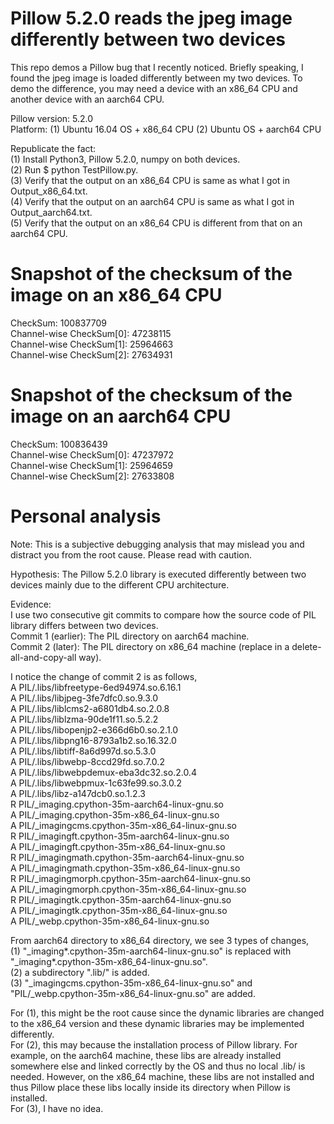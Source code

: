 # Pillow 5.2.0 reads the jpeg image differently between two devices

This repo demos a Pillow bug that I recently noticed. Briefly speaking, I found the jpeg image is loaded differently between my two devices. To demo the difference, you may need a device with an x86_64 CPU and another device with an aarch64 CPU. 

Pillow version: 5.2.0  
Platform: (1) Ubuntu 16.04 OS + x86_64 CPU (2) Ubuntu OS + aarch64 CPU

Republicate the fact:  
(1) Install Python3, Pillow 5.2.0, numpy on both devices.  
(2) Run $ python TestPillow.py.  
(3) Verify that the output on an x86_64 CPU is same as what I got in Output_x86_64.txt.  
(4) Verify that the output on an aarch64 CPU is same as what I got in Output_aarch64.txt.  
(5) Verify that the output on an x86_64 CPU is different from that on an aarch64 CPU.  

# Snapshot of the checksum of the image on an x86_64 CPU
CheckSum:  100837709  
  Channel-wise CheckSum[0]:  47238115  
  Channel-wise CheckSum[1]:  25964663  
  Channel-wise CheckSum[2]:  27634931  

# Snapshot of the checksum of the image on an aarch64 CPU
CheckSum:  100836439  
  Channel-wise CheckSum[0]:  47237972  
  Channel-wise CheckSum[1]:  25964659  
  Channel-wise CheckSum[2]:  27633808  

# Personal analysis
Note: This is a subjective debugging analysis that may mislead you and distract you from the root cause. Please read with caution.  

Hypothesis: The Pillow 5.2.0 library is executed differently between two devices mainly due to the different CPU architecture.  

Evidence:  
I use two consecutive git commits to compare how the source code of PIL library differs between two devices.  
Commit 1 (earlier): The PIL directory on aarch64 machine.  
Commit 2 (later): The PIL directory on x86_64 machine (replace in a delete-all-and-copy-all way).  

I notice the change of commit 2 is as follows,  
    A PIL/.libs/libfreetype-6ed94974.so.6.16.1  
    A PIL/.libs/libjpeg-3fe7dfc0.so.9.3.0  
    A PIL/.libs/liblcms2-a6801db4.so.2.0.8  
    A PIL/.libs/liblzma-90de1f11.so.5.2.2  
    A PIL/.libs/libopenjp2-e366d6b0.so.2.1.0  
    A PIL/.libs/libpng16-8793a1b2.so.16.32.0  
    A PIL/.libs/libtiff-8a6d997d.so.5.3.0  
    A PIL/.libs/libwebp-8ccd29fd.so.7.0.2  
    A PIL/.libs/libwebpdemux-eba3dc32.so.2.0.4  
    A PIL/.libs/libwebpmux-1c63fe99.so.3.0.2  
    A PIL/.libs/libz-a147dcb0.so.1.2.3  
    R PIL/_imaging.cpython-35m-aarch64-linux-gnu.so  
    A PIL/_imaging.cpython-35m-x86_64-linux-gnu.so  
    A PIL/_imagingcms.cpython-35m-x86_64-linux-gnu.so  
    R PIL/_imagingft.cpython-35m-aarch64-linux-gnu.so  
    A PIL/_imagingft.cpython-35m-x86_64-linux-gnu.so  
    R PIL/_imagingmath.cpython-35m-aarch64-linux-gnu.so  
    A PIL/_imagingmath.cpython-35m-x86_64-linux-gnu.so  
    R PIL/_imagingmorph.cpython-35m-aarch64-linux-gnu.so  
    A PIL/_imagingmorph.cpython-35m-x86_64-linux-gnu.so  
    R PIL/_imagingtk.cpython-35m-aarch64-linux-gnu.so  
    A PIL/_imagingtk.cpython-35m-x86_64-linux-gnu.so  
    A PIL/_webp.cpython-35m-x86_64-linux-gnu.so  

From aarch64 directory to x86_64 directory, we see 3 types of changes,  
(1) "_imaging*.cpython-35m-aarch64-linux-gnu.so" is replaced with "_imaging*.cpython-35m-x86_64-linux-gnu.so".  
(2) a subdirectory ".lib/" is added.  
(3) "_imagingcms.cpython-35m-x86_64-linux-gnu.so" and "PIL/_webp.cpython-35m-x86_64-linux-gnu.so" are added.  

For (1), this might be the root cause since the dynamic libraries are changed to the x86_64 version and these dynamic libraries may be implemented differently.   
For (2), this may because the installation process of Pillow library. For example, on the aarch64 machine, these libs are already installed somewhere else and linked correctly by the OS and thus no local .lib/ is needed. However, on the x86_64 machine, these libs are not installed and thus Pillow place these libs locally inside its directory when Pillow is installed.  
For (3), I have no idea.
